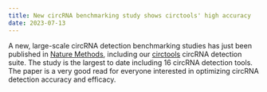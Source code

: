 ```yaml
---
title: New circRNA benchmarking study shows circtools' high accuracy 
date: 2023-07-13
---
```


A new, large-scale circRNA detection benchmarking studies has just been published in [Nature Methods](https://www.nature.com/articles/s41592-023-01944-6), including our [circtools](https://github.com/jakobilab/circtools/) circRNA detection suite. The study is the largest to date including 16 circRNA detection tools. The paper is a very good read for everyone interested in optimizing circRNA detection accuracy and efficacy.
<!--more-->
